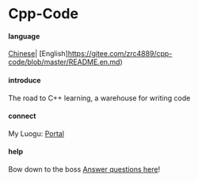 # Cpp-Code

#### language

[Chinese](https://gitee.com/zrc4889/cpp-code/blob/master/README.md)| [English]https://gitee.com/zrc4889/cpp-code/blob/master/README.en.md)

#### introduce
The road to C++ learning, a warehouse for writing code

#### connect
My Luogu: [Portal](https://www.luogu.com.cn/user/523217)

#### help
Bow down to the boss [Answer questions here](https://gitee.com/zrc4889/cpp-code/issues)!